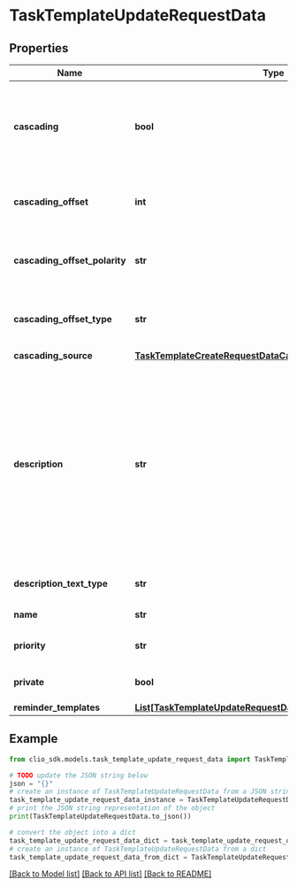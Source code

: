 # TaskTemplateUpdateRequestData


## Properties

Name | Type | Description | Notes
------------ | ------------- | ------------- | -------------
**cascading** | **bool** | Determines if the TaskTemplate has a due date that is derived from another TaskTemplate. (Note that if false, no other cascading information will be checked) | [optional] 
**cascading_offset** | **int** | The amount of time that will differentiate the cascaded TaskTemplate from its parent. | [optional] 
**cascading_offset_polarity** | **str** | Determines whether or not the cascading_offset occurs before or after its parent. | [optional] 
**cascading_offset_type** | **str** | Determines the quantity of the cascading offset (e.g. CalendarDays, CalendarWeeks etc.) | [optional] 
**cascading_source** | [**TaskTemplateCreateRequestDataCascadingSource**](TaskTemplateCreateRequestDataCascadingSource.md) |  | [optional] 
**description** | **str** | Longer description of the TaskTemplate. This TaskTemplate supports rich text when the &#x60;description_text_type&#x60; field is set to &#x60;rich_text&#x60;. With supported tags such as &#x60;&lt;a&gt;&#x60;, &#x60;&lt;b&gt;&#x60;, &#x60;&lt;br&gt;&#x60;, &#x60;&lt;div&gt;&#x60;, &#x60;&lt;em&gt;&#x60;, &#x60;&lt;i&gt;&#x60; &#x60;&lt;li&gt;&#x60;, &#x60;&lt;ol&gt;&#x60;, &#x60;&lt;p&gt;&#x60;, &#x60;&lt;s&gt;&#x60;, &#x60;&lt;strong&gt;&#x60;, &#x60;&lt;u&gt;&#x60; and &#x60;&lt;ul&gt;&#x60;. This TaskTemplate also supports attributes such as &#x60;href&#x60;, &#x60;rel&#x60;, &#x60;type&#x60;, and &#x60;target&#x60;. | [optional] 
**description_text_type** | **str** | The type of text in the description field. | [optional] [default to 'plain_text']
**name** | **str** | Short name for the TaskTemplate. | [optional] 
**priority** | **str** | Priority of the task. | [optional] [default to 'Normal']
**private** | **bool** | Whether or not this TaskTemplate should be private. | [optional] 
**reminder_templates** | [**List[TaskTemplateUpdateRequestDataReminderTemplatesInner]**](TaskTemplateUpdateRequestDataReminderTemplatesInner.md) |  | [optional] 

## Example

```python
from clio_sdk.models.task_template_update_request_data import TaskTemplateUpdateRequestData

# TODO update the JSON string below
json = "{}"
# create an instance of TaskTemplateUpdateRequestData from a JSON string
task_template_update_request_data_instance = TaskTemplateUpdateRequestData.from_json(json)
# print the JSON string representation of the object
print(TaskTemplateUpdateRequestData.to_json())

# convert the object into a dict
task_template_update_request_data_dict = task_template_update_request_data_instance.to_dict()
# create an instance of TaskTemplateUpdateRequestData from a dict
task_template_update_request_data_from_dict = TaskTemplateUpdateRequestData.from_dict(task_template_update_request_data_dict)
```
[[Back to Model list]](../README.md#documentation-for-models) [[Back to API list]](../README.md#documentation-for-api-endpoints) [[Back to README]](../README.md)


